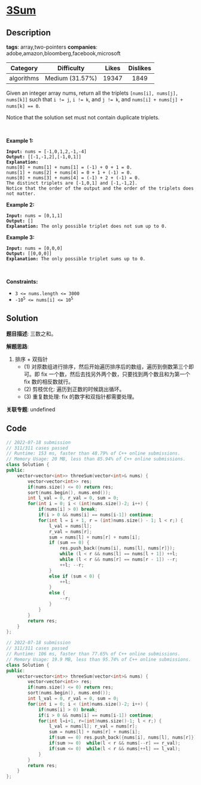 # [3Sum](https://leetcode.com/problems/3sum/description/)

## Description

**tags**: array,two-pointers
**companies**: adobe,amazon,bloomberg,facebook,microsoft

| Category | Difficulty | Likes | Dislikes |
| :------: | :--------: | :---: | :------: |
| algorithms | Medium (31.57%) | 19347 | 1849 |

<p>Given an integer array nums, return all the triplets <code>[nums[i], nums[j], nums[k]]</code> such that <code>i != j</code>, <code>i != k</code>, and <code>j != k</code>, and <code>nums[i] + nums[j] + nums[k] == 0</code>.</p>

<p>Notice that the solution set must not contain duplicate triplets.</p>

<p>&nbsp;</p>
<p><strong>Example 1:</strong></p>

<pre><code><strong>Input:</strong> nums = [-1,0,1,2,-1,-4]
<strong>Output:</strong> [[-1,-1,2],[-1,0,1]]
<strong>Explanation:</strong>
nums[0] + nums[1] + nums[1] = (-1) + 0 + 1 = 0.
nums[1] + nums[2] + nums[4] = 0 + 1 + (-1) = 0.
nums[0] + nums[3] + nums[4] = (-1) + 2 + (-1) = 0.
The distinct triplets are [-1,0,1] and [-1,-1,2].
Notice that the order of the output and the order of the triplets does not matter.</code></pre>

<p><strong>Example 2:</strong></p>

<pre><code><strong>Input:</strong> nums = [0,1,1]
<strong>Output:</strong> []
<strong>Explanation:</strong> The only possible triplet does not sum up to 0.</code></pre>

<p><strong>Example 3:</strong></p>

<pre><code><strong>Input:</strong> nums = [0,0,0]
<strong>Output:</strong> [[0,0,0]]
<strong>Explanation:</strong> The only possible triplet sums up to 0.</code></pre>

<p>&nbsp;</p>
<p><strong>Constraints:</strong></p>

<ul>
	<li><code>3 &lt;= nums.length &lt;= 3000</code></li>
	<li><code>-10<sup>5</sup> &lt;= nums[i] &lt;= 10<sup>5</sup></code></li>
</ul>

## Solution

**题目描述**: 三数之和。

**解题思路**:

1. 排序 + 双指针
    - (1) 对原数组进行排序，然后开始遍历排序后的数组，遍历到倒数第三个即可。即 fix 一个数，然后去找另外两个数，只要找到两个数且和为第一个 fix 数的相反数就行。
    - (2) 剪枝优化: 遍历到正数的时候跳出循环。
    - (3) 重复数处理: fix 的数字和双指针都需要处理。

**关联专题**: undefined

## Code

```cpp
// 2022-07-18 submission
// 311/311 cases passed
// Runtime: 153 ms, faster than 48.79% of C++ online submissions.
// Memory Usage: 20 MB, less than 85.94% of C++ online submissions.
class Solution {
public:
    vector<vector<int>> threeSum(vector<int>& nums) {
        vector<vector<int>> res;
        if(nums.size() <= 0) return res;
        sort(nums.begin(), nums.end());
        int l_val = 0, r_val = 0, sum = 0;
        for(int i = 0; i < (int)nums.size()-2; i++) {
            if(nums[i] > 0) break;
            if(i > 0 && nums[i] == nums[i-1]) continue;
            for(int l = i + 1, r = (int)nums.size() - 1; l < r;) {
                l_val = nums[l];
                r_val = nums[r];
                sum = nums[l] + nums[r] + nums[i];
                if (sum == 0) {
                    res.push_back({nums[i], nums[l], nums[r]});
                    while (l < r && nums[l] == nums[l + 1]) ++l;
                    while (l < r && nums[r] == nums[r - 1]) --r;
                    ++l; --r;
                }
                else if (sum < 0) {
                    ++l;
                }
                else {
                    --r;
                }
            }
        }
        return res;
    }
};
```

```cpp
// 2022-07-18 submission
// 311/311 cases passed
// Runtime: 106 ms, faster than 77.65% of C++ online submissions.
// Memory Usage: 19.9 MB, less than 95.74% of C++ online submissions.
class Solution {
public:
    vector<vector<int>> threeSum(vector<int>& nums) {
        vector<vector<int>> res;
        if(nums.size() <= 0) return res;
        sort(nums.begin(), nums.end());
        int l_val = 0, r_val = 0, sum = 0;
        for(int i = 0; i < (int)nums.size()-2; i++) {
            if(nums[i] > 0) break;
            if(i > 0 && nums[i] == nums[i-1]) continue;
            for(int l=i+1, r=(int)nums.size()-1; l < r;) {
                l_val = nums[l]; r_val = nums[r];
                sum = nums[l] + nums[r] + nums[i];
                if(sum == 0) res.push_back({nums[i], nums[l], nums[r]});
                if(sum >= 0)  while(l < r && nums[--r] == r_val);
                if(sum <= 0)  while(l < r && nums[++l] == l_val);
            }
        }
        return res;
    }
};
```
